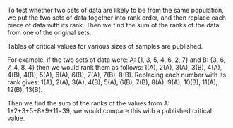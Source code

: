 To test whether two sets of data are likely to be from the same
population, we put the two sets of data together into rank order, and
then replace each piece of data with its rank. Then we find the sum of
the ranks of the data from one of the original sets.

Tables of critical values for various sizes of samples are published.

For example, if the two sets of data were: A: {1, 3, 5, 4, 6, 2, 7} and
B: {3, 6, 7, 4, 8, 4} then we would rank them as follows: 1(A), 2(A),
3(A), 3(B), 4(A), 4(B), 4(B), 5(A), 6(A), 6(B), 7(A), 7(B), 8(B).
Replacing each number with its rank gives: 1(A), 2(A), 3(A), 4(B), 5(A),
6(B), 7(B), 8(A), 9(A), 10(B), 11(A), 12(B), 13(B).

Then we find the sum of the ranks of the values from A:
1+2+3+5+8+9+11=39; we would compare this with a published critical
value.
